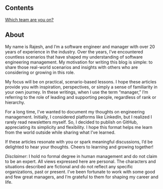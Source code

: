 ## Contents 
[Which team are you on?](./which-team.md)

## About

My name is Rajesh, and I’m a software engineer and manager with over 20 years of experience in the industry. Over the years, I’ve encountered countless scenarios that have shaped my understanding of software engineering management. My motivation for writing this blog is simple: to share those real-world scenarios and insights with others who are considering or growing in this role.

My focus will be on practical, scenario-based lessons. I hope these articles provide you with inspiration, perspectives, or simply a sense of familiarity in your own journey. In these writings, when I use the term “manager,” I’m referring to the role of leading and supporting people, regardless of rank or hierarchy.

For a long time, I’ve wanted to document my thoughts on engineering management. Initially, I considered platforms like LinkedIn, but I realized I rarely read newsletters myself. So, I decided to publish on GitHub, appreciating its simplicity and flexibility. I hope this format helps me learn from the world outside while sharing what I’ve learned.

If these articles resonate with you or spark meaningful discussions, I’d be delighted to hear your thoughts. Cheers to learning and growing together!

<i>Disclaimer</i>:
I hold no formal degree in human management and do not claim to be an expert. All views expressed here are personal. The characters and situations described are fictional and do not reflect any specific organizations, past or present. I’ve been fortunate to work with some good and few great managers, and I’m grateful to them for shaping my career and life.